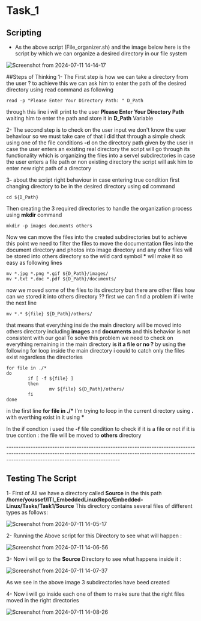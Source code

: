 # Task_1

## Scripting

- As the above script (File_organizer.sh) and the image below here is the script by which we can organize a desired directory in our file system

![Screenshot from 2024-07-11 14-14-17](https://github.com/YoussefGamalShehata/Embedded-Linux/assets/152656762/ffaabae2-fa8d-441f-ad73-8f0f99fd2311)

##Steps of Thinking
1-
The First step is how we can take a directory from the user ? to achieve this we can ask him to enter the path of the desired directory using read command as following
```
read -p "Please Enter Your Directory Path: " D_Path
```
through this line i will print to the user **Please Enter Your Directory Path** waiting him to enter the path and store it in **D_Path** Variable

2- 
The second step is to check on the user input we don't know the user behaviour so we must take care of that i did that through a simple check using one of the file conditions **-d** on the directory path given by the user
in case the user enters an existing real directory the script will go through its functionality which is organizing the files into a servel subdirectories
in case the user enters a file path or non existing directory the script will ask him to enter new right path of a directory

3-
about the script right behaviour in case entering true condition first changing directory to be in the desired directory using **cd** command
```
cd ${D_Path}
```
Then creating the 3 required directories to handle the organization process using **mkdir** command
```
mkdir -p images documents others
```
Now we can move the files into the created subdirectories but to achieve this point we need to filter the files to move the documentation files into the document directory and photos into image directory and any other files 
will be stored into others directory so the wild card symbol **\*** will make it so easy as following lines
```
mv *.jpg *.png *.gif ${D_Path}/images/
mv *.txt *.doc *.pdf ${D_Path}/documents/
```
now we moved some of the files to its directory but there are other files how can we stored it into others directory ??
first we can find a problem if i write the next line
```
mv *.* ${file} ${D_Path}/others/
```
that means that everything inside the main directory will be moved into others directory including **images** and **documents** and this behavior is not consistent with our goal
To solve this problem we need to check on everything remaining in the main directory **is it a file or no ?**
by using the following for loop inside the main directory i could to catch only the files exist regardless the directories
```
for file in ./*
do
        if [ -f ${file} ]
        then
                mv ${file} ${D_Path}/others/
        fi
done
```
in the first line **for file in ./\***
I'm trying to loop in the current directory using **.** with everthing exist in it using **\***

In the if condtion i used the **-f** file condition to check if it is a file or not
if it is true contion :
        the file will be moved to **others** directory

*-----------------------------------------------------------------------------------------------------------------------------------------------------------------------------------------------------------*
## Testing The Script
1- 
First of All we have a directory called **Source** in the this path **/home/youssef/ITI_EmbeddedLinuxRepo/Embedded-Linux/Tasks/Task1/Source**
This directory contains several files of different types as follows:

![Screenshot from 2024-07-11 14-05-17](https://github.com/YoussefGamalShehata/Embedded-Linux/assets/152656762/b0468316-b315-4f7d-89a6-de4cccc0bcce)


2-
Running the Above script for this Directory to see what will happen :

![Screenshot from 2024-07-11 14-06-56](https://github.com/YoussefGamalShehata/Embedded-Linux/assets/152656762/f4eb243e-b43e-4e7c-bae1-fdb4c03d4d18)

3-
Now i will go to the **Source** Directory to see what happens inside it :

![Screenshot from 2024-07-11 14-07-37](https://github.com/YoussefGamalShehata/Embedded-Linux/assets/152656762/17767095-7648-44d1-a131-d5d8e08b8011)


As we see in the above image 3 subdirectories have beed created 

4-
Now i will go inside each one of them to make sure that the right files moved in the right directories

![Screenshot from 2024-07-11 14-08-26](https://github.com/YoussefGamalShehata/Embedded-Linux/assets/152656762/c5b85c9e-26a2-4bdf-b50c-99f859fc77cd)
















